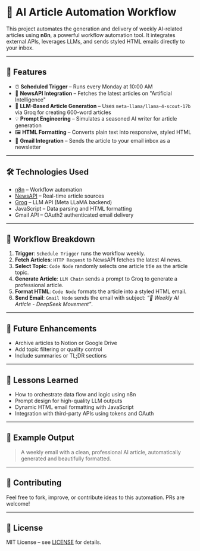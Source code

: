# 🧠 AI Article Automation Workflow

This project automates the generation and delivery of weekly AI-related articles using **n8n**, a powerful workflow automation tool. It integrates external APIs, leverages LLMs, and sends styled HTML emails directly to your inbox.

---

## 🚀 Features

- ⏰ **Scheduled Trigger** – Runs every Monday at 10:00 AM
- 📰 **NewsAPI Integration** – Fetches the latest articles on "Artificial Intelligence"
- 🧠 **LLM-Based Article Generation** – Uses `meta-llama/llama-4-scout-17b` via Groq for creating 600-word articles
- 💡 **Prompt Engineering** – Simulates a seasoned AI writer for article generation
- 🖼 **HTML Formatting** – Converts plain text into responsive, styled HTML
- 📧 **Gmail Integration** – Sends the article to your email inbox as a newsletter

---

## 🛠 Technologies Used

- [n8n](https://n8n.io/) – Workflow automation
- [NewsAPI](https://newsapi.org/) – Real-time article sources
- [Groq](https://groq.com/) – LLM API (Meta LLaMA backend)
- JavaScript – Data parsing and HTML formatting
- Gmail API – OAuth2 authenticated email delivery

---

## 🔧 Workflow Breakdown

1. **Trigger**: `Schedule Trigger` runs the workflow weekly.
2. **Fetch Articles**: `HTTP Request` to NewsAPI fetches the latest AI news.
3. **Select Topic**: `Code Node` randomly selects one article title as the article topic.
4. **Generate Article**: `LLM Chain` sends a prompt to Groq to generate a professional article.
5. **Format HTML**: `Code Node` formats the article into a styled HTML email.
6. **Send Email**: `Gmail Node` sends the email with subject: _“🚀 Weekly AI Article - DeepSeek Movement”_.

---

## 📌 Future Enhancements

- Archive articles to Notion or Google Drive
- Add topic filtering or quality control
- Include summaries or TL;DR sections

---

## 🧠 Lessons Learned

- How to orchestrate data flow and logic using n8n
- Prompt design for high-quality LLM outputs
- Dynamic HTML email formatting with JavaScript
- Integration with third-party APIs using tokens and OAuth

---

## 📩 Example Output

> A weekly email with a clean, professional AI article, automatically generated and beautifully formatted.

---

## 🤝 Contributing

Feel free to fork, improve, or contribute ideas to this automation. PRs are welcome!

---

## 📜 License

MIT License – see [LICENSE](LICENSE) for details.

